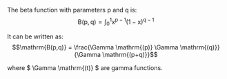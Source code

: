 The beta function with parameters p and q is:
$$\mathrm{B(p,q)} = \int_0^1 \mathrm{x}^{\mathrm{p}-1} 
(1- \mathrm{x} ) ^{\mathrm{q}-1}$$

It can be written as:
$$\mathrm{B(p,q)} = \frac{\Gamma \mathrm{(p)} \Gamma \mathrm{(q)}}
{\Gamma \mathrm{(p+q)}}$$

where $ \Gamma \mathrm{(t)} $ are gamma functions.
